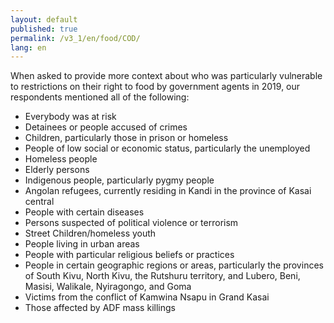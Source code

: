 ```yaml
---
layout: default
published: true
permalink: /v3_1/en/food/COD/
lang: en
---
```


When asked to provide more context about who was particularly vulnerable to restrictions on their right to food by government agents in 2019, our respondents mentioned all of the following:

-	Everybody was at risk
-	Detainees or people accused of crimes
-	Children, particularly those in prison or homeless
-	People of low social or economic status, particularly the unemployed
-	Homeless people
-	Elderly persons
-	Indigenous people, particularly pygmy people 
-	Angolan refugees, currently residing in Kandi in the province of Kasai central
-	People with certain diseases
-	Persons suspected of political violence or terrorism
-	Street Children/homeless youth
-	People living in urban areas
-	People with particular religious beliefs or practices
-	People in certain geographic regions or areas, particularly the provinces of South Kivu, North Kivu, the Rutshuru territory, and Lubero, Beni, Masisi, Walikale, Nyiragongo, and Goma
-	Victims from the conflict of Kamwina Nsapu in Grand Kasai
-	Those affected by ADF mass killings
